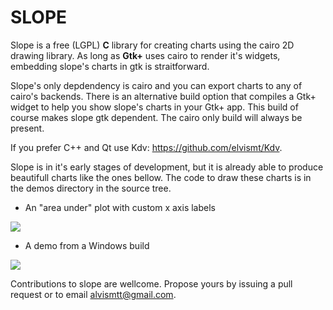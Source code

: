 SLOPE
=====

Slope is a free (LGPL) **C** library for creating charts using the cairo 2D drawing
library. As long as **Gtk+** uses cairo to render it's widgets, embedding slope's
charts in gtk is straitforward.

Slope's only depdendency is cairo and you can export charts to any of cairo's
backends. There is an alternative build option that compiles a Gtk+ widget to
help you show slope's charts in your Gtk+ app. This build of course makes slope
gtk dependent. The cairo only build will always be present.

If you prefer C++ and Qt use Kdv: https://github.com/elvismt/Kdv.

Slope is in it's early stages of development, but it is already able to produce
beautifull charts like the ones bellow. The code to draw these charts is in the
demos directory in the source tree.

* An "area under" plot with custom x axis labels

![](https://github.com/elvismt/slope/blob/master/demos/cos_demo.png)

* A demo from a Windows build

![](https://github.com/elvismt/slope/blob/master/demos/log_demo.png)

Contributions to slope are wellcome. Propose yours by issuing a pull request or
to email alvismtt@gmail.com.